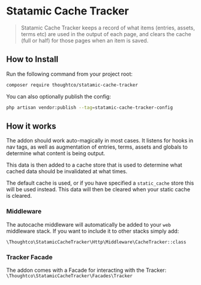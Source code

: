 # Statamic Cache Tracker

> Statamic Cache Tracker keeps a record of what items (entries, assets, terms etc) are used in the output of each page, and clears the cache (full or half) for those pages when an item is saved.


## How to Install

Run the following command from your project root:

``` bash
composer require thoughtco/statamic-cache-tracker
```

You can also optionally publish the config:

```bash
php artisan vendor:publish --tag=statamic-cache-tracker-config
```

## How it works

The addon should work auto-magically in most cases. It listens for hooks in nav tags, as well as augmentation of entries, terms, assets and globals to determine what content is being output. 

This data is then added to a cache store that is used to determine what cached data should be invalidated at what times.

The default cache is used, or if you have specified a `static_cache` store this will be used instead. This data will then be cleared when your static cache is cleared.

### Middleware
The autocache middleware will automatically be added to your `web` middleware stack. If you want to include it to other stacks simply add:

`\Thoughtco\StatamicCacheTracker\Http\Middleware\CacheTracker::class`

### Tracker Facade
The addon comes with a Facade for interacting with the Tracker:
`\Thoughtco\StatamicCacheTracker\Facades\Tracker`